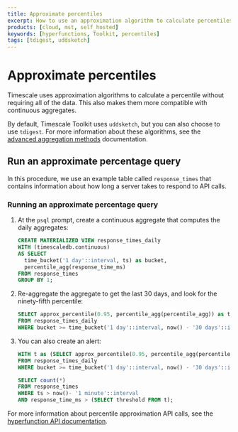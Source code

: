 ```yaml
---
title: Approximate percentiles
excerpt: How to use an approximation algorithm to calculate percentiles
products: [cloud, mst, self_hosted]
keywords: [hyperfunctions, Toolkit, percentiles]
tags: [tdigest, uddsketch]
---
```


# Approximate percentiles

Timescale uses approximation algorithms to calculate a percentile without
requiring all of the data. This also makes them more compatible with continuous
aggregates.

By default, Timescale Toolkit uses `uddsketch`, but you can also choose to use
`tdigest`. For more information about these algorithms, see the
[advanced aggregation methods][advanced-agg] documentation.

## Run an approximate percentage query

In this procedure, we use an example table called `response_times` that contains
information about how long a server takes to respond to API calls.

<Procedure>

### Running an approximate percentage query

1.  At the `psql` prompt, create a continuous aggregate that computes the
    daily aggregates:

    ```sql
    CREATE MATERIALIZED VIEW response_times_daily
    WITH (timescaledb.continuous)
    AS SELECT
      time_bucket('1 day'::interval, ts) as bucket,
      percentile_agg(response_time_ms)
    FROM response_times
    GROUP BY 1;
    ```

1.  Re-aggregate the aggregate to get the last 30 days, and look for the
    ninety-fifth percentile:

    ```sql
    SELECT approx_percentile(0.95, percentile_agg(percentile_agg)) as threshold
    FROM response_times_daily
    WHERE bucket >= time_bucket('1 day'::interval, now() - '30 days'::interval);
    ```

1.  You can also create an alert:

    ```sql
    WITH t as (SELECT approx_percentile(0.95, percentile_agg(percentile_agg)) as threshold
    FROM response_times_daily
    WHERE bucket >= time_bucket('1 day'::interval, now() - '30 days'::interval))

    SELECT count(*)
    FROM response_times
    WHERE ts > now()- '1 minute'::interval
    AND response_time_ms > (SELECT threshold FROM t);
    ```

</Procedure>

For more information about percentile approximation API calls, see the
[hyperfunction API documentation][hyperfunctions-api-approx-percentile].

[advanced-agg]: /timescaledb/:currentVersion:/how-to-guides/hyperfunctions/percentile-approx/advanced-agg/
[hyperfunctions-api-approx-percentile]: /api/:currentVersion:/hyperfunctions/percentile-approximation/uddsketch/
